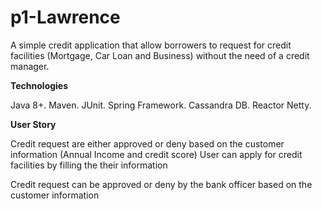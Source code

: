 
# p1-Lawrence

A simple credit application that allow borrowers to request for credit facilities (Mortgage, Car Loan and Business) without the need of a credit manager.

**Technologies**


Java 8+.
Maven.
JUnit.
Spring Framework.
Cassandra DB.
Reactor Netty.

**User Story**

Credit request are either approved or deny based on the customer information (Annual Income and credit score)
User can apply for credit facilities by filling the their information 

Credit request can be approved or deny by the bank officer based on the customer information

